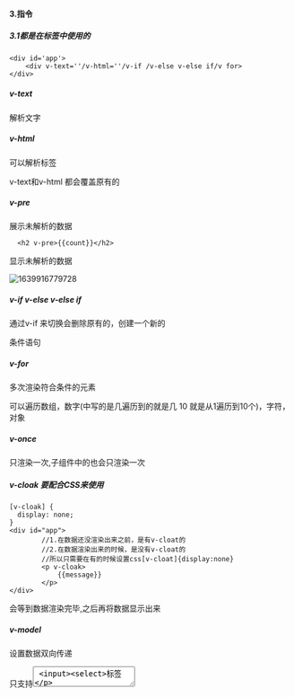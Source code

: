 #### 3.指令

##### 3.1都是在标签中使用的

```
<div id='app'>
	<div v-text=''/v-html=''/v-if /v-else v-else if/v for>
</div>
```

##### v-text  

解析文字

##### v-html 

可以解析标签

v-text和v-html 都会覆盖原有的

##### v-pre

展示未解析的数据

```
  <h2 v-pre>{{count}}</h2>
```

显示未解析的数据

![1639916779728](C:\Users\18367\AppData\Roaming\Typora\typora-user-images\1639916779728.png)

##### v-if v-else v-else if

通过v-if 来切换会删除原有的，创建一个新的

条件语句

##### v-for

多次渲染符合条件的元素

可以遍历数组，数字(中写的是几遍历到的就是几 10 就是从1遍历到10个)，字符，对象

##### v-once

只渲染一次,子组件中的也会只渲染一次

##### v-cloak 要配合CSS来使用

```vue
[v-cloak] {
  display: none;
}
<div id="app">
		//1.在数据还没渲染出来之前，是有v-cloat的
		//2.在数据渲染出来的时候，是没有v-cloat的
		//所以只需要在有的时候设置css[v-cloat]{display:none}
        <p v-cloak>
            {{message}}
        </p>
</div>
```

会等到数据渲染完毕,之后再将数据显示出来

##### v-model

设置数据双向传递

只支持<textarea> <input><select>标签

##### v-bind

专门给元素绑定属性

设置的属性可以是符合JS表达式的

格式:

1.v-bind:value='xx',

2.:value='xx',

也可以给元素绑定类名

##### 可以设置多个类名

```vue
:class='['类名','类名','类名' ]'
```

##### 也可以在添加三目运算符，是否绑定或者不绑定

```vue
:class='['类名',条件表达式 ? 成立之后的'类名'  不成立之后的类名:' ' ]'
```

##### 可以也可以使用对象来代替三目

```vue
:class='['类名',{类名,true/false}]'
```

##### 使用对象的方式添加类名

```vue
:class='obj'，会去Model中查找 true /false true添加类名 false不添加类名
let vm = new Vue({
            el: '#app',
            data: {
                flag:false,
                obj:{
                    'color':true,
                    'size':true,
                    'bgc':true,
                }
            },
            methods: {}
 });
```



注意点:

不加[]，会去Model中查找，

加了[],还要用括号括起来不然也是去Model中的数组中查找

##### 动态添加属性

通过对象方式添加

直接通过v-bind='添加动态属性'

```
<h2 v-bind="obj">123</h2>
```



##### v-on

##### 给元素添加事件

```vue
v-on:click='myFn',
@click='myFn',
加括号可以传参
@click='myFn("xxx","xxx")',
```

##### 使用对象的方式，一次性添加多个事件

```
 <button v-on='{click:addClick,mousemove:mouseMove}'></button>
```



修饰符

- - `.once` - 只触发一次回调函数。
  
  - `.prevent` - 调用 `event.preventDefault()` 阻止默认事件
  
  - `.stop` - 调用 `event.stopPropagation()`。 阻止冒泡
  
  - `.self` - 只有当前元素触发了事件，才会执行回调函数。
  
  - `.capture` - 添加事件侦听器时使用 capture 模式。 事件捕获
  
  - `.native` - 可以让组件使用，原生的事件
  
- 

按键修饰符

`.enter` 回车

`.tab`

`.delete` 删除键

`.esc `

`.space`

`.up`  

`.down`

`.left`

`.right`

```vue
自定义按键 Vue.config.keyCodes.f2 = 113
```



注意点:

需要配合Model中的methods

```vue
methods: {
	myFn:function(){
		访问data中的数据需要通过this.xx
	}
}
```

##### 3.2自定义指令

```
 Vue.directive('自定义指令名称',{
						 //绑定指令的元素
​	bind(钩子函数):function(el,obj){
		//obj 一个对象
		obj.name //绑定指令名
		obj.value //绑定值
	}

})
```

##### 钩子函数

- `bind`	指令第一次绑定到元素时触发 input的什么渲染的比较慢要使用inserted
- `inserted`：被绑定元素插入到父元素父节点，渲染完成之后执行

3.3自定义局部指令

```vue
directives:{
                'color':{
                    bind:function(el,obj){
                        el.style.color=obj.value;
                    }
                }
        }
```

##### 